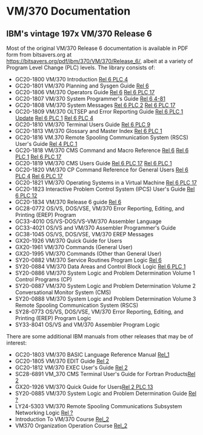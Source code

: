 # VM/370 Documentation

## IBM's vintage 197x VM/370 Release 6

Most of the original VM/370 Release 6 documentation is available in PDF form from
bitsavers.org at https://bitsavers.org/pdf/ibm/370/VM/370/Release_6/, albeit at a
variety of Program Level Change (PLC) levels.  The library consists of:

* GC20-1800 VM/370 Introduction
[Rel 6 PLC 4](https://bitsavers.org/pdf/ibm/370/VM/370/Release_6/GC20-1800-9_VM370_Introduction_Rel_6_PLC_4_Aug79.pdf)
* GC20-1801 VM/370 Planning and Sysgen Guide
[Rel 6](https://bitsavers.org/pdf/ibm/370/VM/370/Release_6/GC20-1801-10_VM370_Sysgen_Rel_6_Jan80.pdf)
* GC20-1806 VM/370 Operators Guide
[Rel 6](https://bitsavers.org/pdf/ibm/370/VM/370/Release_6/GC20-1806-9_VM370_Operators_Guide_Rel_6_Mar79.pdf)
[Rel 6 PLC 17](https://bitsavers.org/pdf/ibm/370/VM/370/Release_6/GC20-1806-9_VM370_Operators_Guide_Rel_6_PLC_17_Apr81.pdf)
* GC20-1807 VM/370 System Programmer's Guide 
[Rel 6 4-81](https://bitsavers.org/pdf/ibm/370/VM/370/Release_6/GC20-1807-7_VM370_System_Programmers_Guide_Rel_6_4-81.pdf)
* GC20-1808 VM/370 System Messages 
[Rel 6 PLC 2](https://bitsavers.org/pdf/ibm/370/VM/370/Release_6/GC20-1808-10_VM370_System_Messages_Rel_6_PLC_2_Jun79.pdf)
[Rel 6 PLC 17](https://bitsavers.org/pdf/ibm/370/VM/370/Release_6/GC20-1808-11_VM370_System_Messages_Rel_6_PLC_17_Apr81.pdf)
* GC20-1809 VM/370 OLTSEP and Error Reporting Guide
[Rel 6 PLC 1 Update](https://bitsavers.org/pdf/ibm/370/VM/370/Release_6/GC20-1809-7_VM370_OLTSEP_and_Error_Reporting_Guide_Rel6_PLC_1_Update_Jun79.pdf)
[Rel 6 PLC 1](https://bitsavers.org/pdf/ibm/370/VM/370/Release_6/GC20-1809-7_VM370_OLTSEP_and_Error_Reporting_Guide_Rel_6_PLC_1_Mar79.pdf)
[Rel 6 PLC 4](https://bitsavers.org/pdf/ibm/370/VM/370/Release_6/GC20-1809-7_VM370_OLTSEP_and_Error_Reporting_Guide_Rel_6_PLC_4_Aug79.pdf)
* GC20-1810 VM/370 Terminal Users Guide
[Rel 6 PLC 9](https://bitsavers.org/pdf/ibm/370/VM/370/Release_6/GC20-1810-9_VM370_Terminal_Users_Guide_Rel_6_PLC_9_Mar80.pdf)
* GC20-1813 VM/370 Glossary and Master Index
[Rel 6 PLC 1](https://bitsavers.org/pdf/ibm/370/VM/370/Release_6/GC20-1813-5_VM370_Glossary_and_Master_Index_Rel_6_PLC_1_Sep79.pdf)
* GC20-1816 VM.370 Remote Spooling Communication System (RSCS) User's Guide [Rel 4 PLC 1](https://bitsavers.org/pdf/ibm/370/VM/370/RSCS/GC20-1816-1_Remote_Spooling_Communications_Subsystem_Rel_4_Aug77.pdf)
* GC20-1818 VM/370 CMS Command and Macro Reference
[Rel 6](https://bitsavers.org/pdf/ibm/370/VM/370/Release_6/GC20-1818-2_IBM_Virtual_Machine_Facility_370_CMS_Command_and_Macro_Reference_Rel_6_Mar79.pdf)
[Rel 6 PLC 1](https://bitsavers.org/pdf/ibm/370/VM/370/Release_6/GC20-1818-2_IBM_Virtual_Machine_Facility_370_CMS_Command_and_Macro_Reference_Rel_6_PLC_1_Mar79.pdf)
[Rel 6 PLC 17](https://bitsavers.org/pdf/ibm/370/VM/370/Release_6/GC20-1818-3_IBM_Virtual_Machine_Facility_370_CMS_Command_and_Macro_Reference_Rel_6_PLC_17_Apr81.pdf)
* GC20-1819 VM/370 CMS Users Guide
[Rel 6 PLC 17](https://bitsavers.org/pdf/ibm/370/VM/370/Release_6/GC20-1819-2_IBM_Virtual_Machine_Facility_370_CMS_Users_Guide_Rel_6_PLC_17_Apr81.pdf)
[Rel 6 PLC 1](https://bitsavers.org/pdf/ibm/370/VM/370/Release_6/GC20-1819-2_IBM_Virtual_Machine_Facility_370_CMS_Users_Guide_Rel_6_PLC_1_Mar79.pdf)
* GC20-1820 VM/370 CP Command Reference for General Users
[Rel 6 PLC 4](https://bitsavers.org/pdf/ibm/370/VM/370/Release_6/GC20-1820-3_VM370_CP_Command_Reference_for_General_Users_Rel_6_PLC_4_Aug79.pdf)
[Rel 6 PLC 17](https://bitsavers.org/pdf/ibm/370/VM/370/Release_6/GC20-1820-4_VM370_CP_Command_Reference_for_General_Users_Rel_6_PLC_17_Apr81.pdf)
* GC20-1821 VM/370 Operating Systems in a Virtual Machine
[Rel 6 PLC 17](https://bitsavers.org/pdf/ibm/370/VM/370/Release_6/GC20-1821-3_VM370_Operating_Systems_in_a_Virtual_Machine_Rel_6_PLC_17_Apr81.pdf)
* GC20-1823 Interactive Problem Control System (IPCS) User's Guide [Rel 6 PLC 12](https://bitsavers.org/pdf/ibm/370/VM/370/IPCS/GC20-1823-3_VM370_Interactive_Problem_Control_System_Users_Guide_Rel_6_PLC_12_Aug80.pdf	)
* GC20-1834 VM/370 Release 6 guide
[Rel 6](https://bitsavers.org/pdf/ibm/370/VM/370/Release_6/GC20-1834-0_VM370_Release_6_guide_Aug79.pdf)
* GC28-0772 OS/VS, DOS/VSE, VM/370 Error Reporting, Editing, and Printing (EREP) Program
* GC33-4010 OS/VS-DOS/VS-VM/370 Assembler Language
* GC33-4021 OS/VS and VM/370 Assembler Programmer's Guide
* GC38-1045 OS/VS, DOS/VSE, VM/370 EREP Messages
* GX20-1926 VM/370 Quick Guide for Users
* GX20-1961 VM/370 Commands (General User)
* GX20-1995 VM/370 Commands (Other than General User)
* SY20-0882 VM/370 Service Routines Program Logic [Rel 6](https://bitsavers.org/pdf/ibm/370/VM/370/plm/SY20-0882-4_VM370_Rel_6_Service_Routines_Pgm_Logic_Mar79.pdf)
* SY20-0884 VM/370 Data Areas and Control Block Logic [Rel 6 PLC 1](https://bitsavers.org/pdf/ibm/370/VM/370/plm/SY20-0884-3_VM370_Rel_6_Data_Areas_and_Control_Block_Logic_Mar79.pdf)
* SY20-0886 VM/370 System Logic and Problem Determination Volume 1 Control Programs (CP) [](https://bitsavers.org/pdf/ibm/370/VM/370/plm/SY20-0886-1_VM370_Rel_6_Vol_1_Mar79.pdf)
* SY20-0887 VM/370 System Logic and Problem Determination Volume 2 Conversational Monitor System (CMS)[](https://bitsavers.org/pdf/ibm/370/VM/370/plm/SY20-0887-1_VM370_Rel_6_Vol_2_Mar79.pdf)
* SY20-0888 VM/370 System Logic and Problem Determination Volume 3 Remote Spooling Communication System (RSCS)[](https://bitsavers.org/pdf/ibm/370/VM/370/plm/SY20-0888-1_VM370_Rel_5_Vol_3_Dec77.pdf)
* SY28-0773 OS/VS, DOS/VSE, VM/370 Error Reporting, Editing, and Printing (EREP) Program Logic
* SY33-8041 OS/VS and VM/370 Assembler Program Logic

There are some additional IBM manuals from other releases that may be of interest:
* GC20-1803 VM/370 BASIC Language Reference Manual [Rel_1](https://bitsavers.org/pdf/ibm/370/VM/370/Release_1/GC20-1803-1_VM370_BASIC_Language_Reference_Manual_Rel_1_Apr73.pdf)
* GC20-1805 VM/370 EDIT Guide [Rel 2](https://bitsavers.org/pdf/ibm/370/VM/370/Release_2/GC20-1805-3_VM370_EDIT_Guide_Rel_2_Mar75.pdf)
* GC20-1812 VM/370 EXEC User's Guide [Rel 2](https://bitsavers.org/pdf/ibm/370/VM/370/Release_2/GC20-1812-1_VM370_EXEC_Users_Guide_Rel_2_Apr75.pdf)
* SC28-6891 VM_370 CMS Terminal User's Guide for Fortran Products[Rel 2](https://bitsavers.org/pdf/ibm/370/VM/370/Release_2/SC28-6891-1_VM_370_CMS_Terminal_Users_Guide_for_Fortran_Products_Apr75.pdf)
* GX20-1926 VM/370 Quick Guide for Users[Rel 2 PLC 13](https://bitsavers.org/pdf/ibm/370/VM/370/Release_2/GX20-1926-3_VM370_Rel2_PLC13_Quick_Guide_for_Users_197505.pdf)
* SY20-0885 VM/370 System Logic and Problem Determination Guide [Rel ?](https://bitsavers.org/pdf/ibm/370/VM/370/plm/SY20-0885-0_VM370_System_Logic_and_Problem_Determination_Guide_1976.pdf)
* LY24-5303 VM/370 Remote Spooling Communications Subsystem Networking Logic [Rel ?](https://bitsavers.org/pdf/ibm/370/VM/370/plm/LY24-5303-0_VM370_Remote_Spooling_Communications_Subsystem_Networking_Logic_197903.pdf)
* Introduction To VM/370 Course [Rel_2](https://bitsavers.org/pdf/ibm/370/VM/370/Release_2/Introduction_To_VM370_Course_Rel_2_Jul75.pdf)
* VM370 Organization Operation Course [Rel_2](https://bitsavers.org/pdf/ibm/370/VM/370/Release_2/VM370_Organization_Operation_Course_Rel_2_Jul75.pdf)
